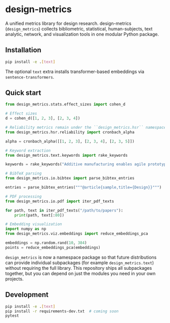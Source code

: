 # design-metrics

A unified metrics library for design research. design-metrics (``design_metrics``) collects
bibliometric, statistical, human-subjects, text analytic, network, and
visualization tools in one modular Python package.

## Installation

```bash
pip install -e .[text]
```

The optional ``text`` extra installs transformer-based embeddings via
``sentence-transformers``.

## Quick start

```python
from design_metrics.stats.effect_sizes import cohen_d

# Effect sizes
d = cohen_d([1, 2, 3], [2, 3, 4])

# Reliability metrics remain under the ``design_metrics.hsr`` namespace
from design_metrics.hsr.reliability import cronbach_alpha

alpha = cronbach_alpha([[1, 2, 3], [2, 3, 4], [2, 3, 5]])

# Keyword extraction
from design_metrics.text.keywords import rake_keywords

keywords = rake_keywords("Additive manufacturing enables agile prototyping.")

# BibTeX parsing
from design_metrics.io.bibtex import parse_bibtex_entries

entries = parse_bibtex_entries("""@article{sample,title={Design}}""")

# PDF processing
from design_metrics.io.pdf import iter_pdf_texts

for path, text in iter_pdf_texts("/path/to/papers"):
    print(path, text[:80])

# Embedding visualization
import numpy as np
from design_metrics.viz.embeddings import reduce_embeddings_pca

embeddings = np.random.rand(10, 384)
points = reduce_embeddings_pca(embeddings)
```

``design_metrics`` is now a namespace package so that future distributions can
provide individual subpackages (for example ``design_metrics.text``) without
requiring the full library. This repository ships all subpackages together, but
you can depend on just the modules you need in your own projects.

## Development

```bash
pip install -e .[text]
pip install -r requirements-dev.txt  # coming soon
pytest
```
